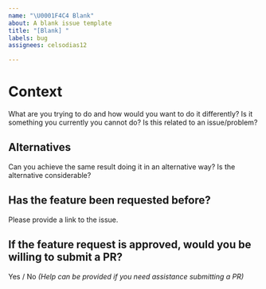 ```yaml
---
name: "\U0001F4C4 Blank"
about: A blank issue template
title: "[Blank] "
labels: bug
assignees: celsodias12

---
```


# Context

What are you trying to do and how would you want to do it differently? Is it something you currently you cannot do? Is this related to an issue/problem?

## Alternatives

Can you achieve the same result doing it in an alternative way? Is the alternative considerable?

## Has the feature been requested before?

Please provide a link to the issue.

## If the feature request is approved, would you be willing to submit a PR?

Yes / No _(Help can be provided if you need assistance submitting a PR)_
